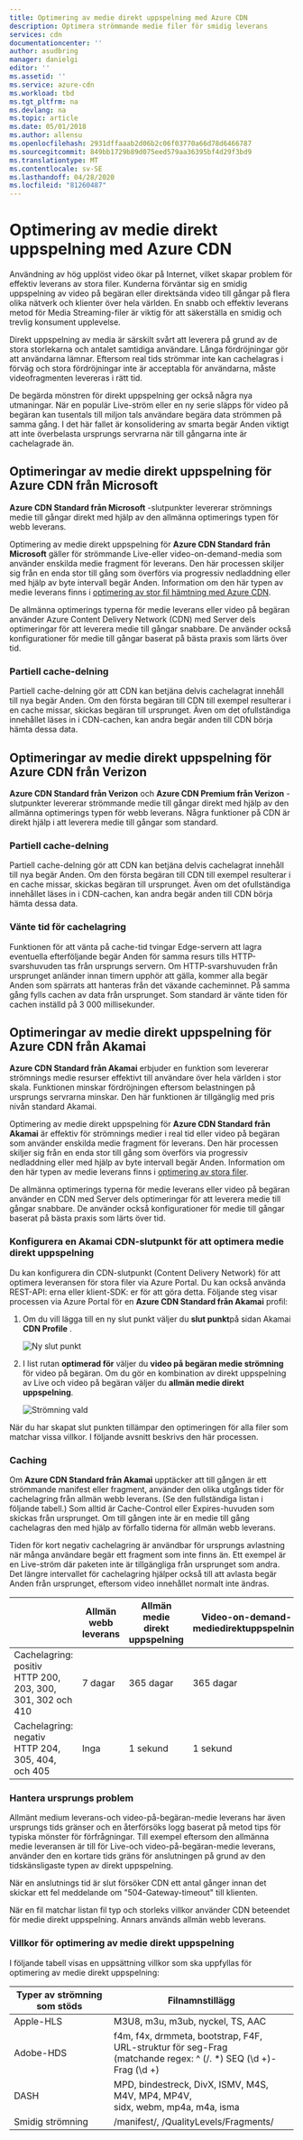 ```yaml
---
title: Optimering av medie direkt uppspelning med Azure CDN
description: Optimera strömmande medie filer för smidig leverans
services: cdn
documentationcenter: ''
author: asudbring
manager: danielgi
editor: ''
ms.assetid: ''
ms.service: azure-cdn
ms.workload: tbd
ms.tgt_pltfrm: na
ms.devlang: na
ms.topic: article
ms.date: 05/01/2018
ms.author: allensu
ms.openlocfilehash: 2931dffaaab2d06b2c06f03770a66d78d6466787
ms.sourcegitcommit: 849bb1729b89d075eed579aa36395bf4d29f3bd9
ms.translationtype: MT
ms.contentlocale: sv-SE
ms.lasthandoff: 04/28/2020
ms.locfileid: "81260487"
---
```

# <a name="media-streaming-optimization-with-azure-cdn"></a>Optimering av medie direkt uppspelning med Azure CDN 
 
Användning av hög upplöst video ökar på Internet, vilket skapar problem för effektiv leverans av stora filer. Kunderna förväntar sig en smidig uppspelning av video på begäran eller direktsända video till gångar på flera olika nätverk och klienter över hela världen. En snabb och effektiv leverans metod för Media Streaming-filer är viktig för att säkerställa en smidig och trevlig konsument upplevelse.  

Direkt uppspelning av media är särskilt svårt att leverera på grund av de stora storlekarna och antalet samtidiga användare. Långa fördröjningar gör att användarna lämnar. Eftersom real tids strömmar inte kan cachelagras i förväg och stora fördröjningar inte är acceptabla för användarna, måste videofragmenten levereras i rätt tid. 

De begärda mönstren för direkt uppspelning ger också några nya utmaningar. När en populär Live-ström eller en ny serie släpps för video på begäran kan tusentals till miljon tals användare begära data strömmen på samma gång. I det här fallet är konsolidering av smarta begär Anden viktigt att inte överbelasta ursprungs servrarna när till gångarna inte är cachelagrade än.
 

## <a name="media-streaming-optimizations-for-azure-cdn-from-microsoft"></a>Optimeringar av medie direkt uppspelning för Azure CDN från Microsoft

**Azure CDN Standard från Microsoft** -slutpunkter levererar strömnings medie till gångar direkt med hjälp av den allmänna optimerings typen för webb leverans. 

Optimering av medie direkt uppspelning för **Azure CDN Standard från Microsoft** gäller för strömmande Live-eller video-on-demand-media som använder enskilda medie fragment för leverans. Den här processen skiljer sig från en enda stor till gång som överförs via progressiv nedladdning eller med hjälp av byte intervall begär Anden. Information om den här typen av medie leverans finns i [optimering av stor fil hämtning med Azure CDN](cdn-large-file-optimization.md).

De allmänna optimerings typerna för medie leverans eller video på begäran använder Azure Content Delivery Network (CDN) med Server dels optimeringar för att leverera medie till gångar snabbare. De använder också konfigurationer för medie till gångar baserat på bästa praxis som lärts över tid.

### <a name="partial-cache-sharing"></a>Partiell cache-delning
Partiell cache-delning gör att CDN kan betjäna delvis cachelagrat innehåll till nya begär Anden. Om den första begäran till CDN till exempel resulterar i en cache missar, skickas begäran till ursprunget. Även om det ofullständiga innehållet läses in i CDN-cachen, kan andra begär anden till CDN börja hämta dessa data. 


## <a name="media-streaming-optimizations-for-azure-cdn-from-verizon"></a>Optimeringar av medie direkt uppspelning för Azure CDN från Verizon

**Azure CDN Standard från Verizon** och **Azure CDN Premium från Verizon** -slutpunkter levererar strömmande medie till gångar direkt med hjälp av den allmänna optimerings typen för webb leverans. Några funktioner på CDN är direkt hjälp i att leverera medie till gångar som standard.

### <a name="partial-cache-sharing"></a>Partiell cache-delning

Partiell cache-delning gör att CDN kan betjäna delvis cachelagrat innehåll till nya begär Anden. Om den första begäran till CDN till exempel resulterar i en cache missar, skickas begäran till ursprunget. Även om det ofullständiga innehållet läses in i CDN-cachen, kan andra begär anden till CDN börja hämta dessa data. 

### <a name="cache-fill-wait-time"></a>Vänte tid för cachelagring

 Funktionen för att vänta på cache-tid tvingar Edge-servern att lagra eventuella efterföljande begär Anden för samma resurs tills HTTP-svarshuvuden tas från ursprungs servern. Om HTTP-svarshuvuden från ursprunget anländer innan timern upphör att gälla, kommer alla begär Anden som spärrats att hanteras från det växande cacheminnet. På samma gång fylls cachen av data från ursprunget. Som standard är vänte tiden för cachen inställd på 3 000 millisekunder. 

 
## <a name="media-streaming-optimizations-for-azure-cdn-from-akamai"></a>Optimeringar av medie direkt uppspelning för Azure CDN från Akamai
 
**Azure CDN Standard från Akamai** erbjuder en funktion som levererar strömnings medie resurser effektivt till användare över hela världen i stor skala. Funktionen minskar fördröjningen eftersom belastningen på ursprungs servrarna minskar. Den här funktionen är tillgänglig med pris nivån standard Akamai. 

Optimering av medie direkt uppspelning för **Azure CDN Standard från Akamai** är effektiv för strömnings medier i real tid eller video på begäran som använder enskilda medie fragment för leverans. Den här processen skiljer sig från en enda stor till gång som överförs via progressiv nedladdning eller med hjälp av byte intervall begär Anden. Information om den här typen av medie leverans finns i [optimering av stora filer](cdn-large-file-optimization.md).

De allmänna optimerings typerna för medie leverans eller video på begäran använder en CDN med Server dels optimeringar för att leverera medie till gångar snabbare. De använder också konfigurationer för medie till gångar baserat på bästa praxis som lärts över tid.

### <a name="configure-an-akamai-cdn-endpoint-to-optimize-media-streaming"></a>Konfigurera en Akamai CDN-slutpunkt för att optimera medie direkt uppspelning
 
Du kan konfigurera din CDN-slutpunkt (Content Delivery Network) för att optimera leveransen för stora filer via Azure Portal. Du kan också använda REST-API: erna eller klient-SDK: er för att göra detta. Följande steg visar processen via Azure Portal för en **Azure CDN Standard från Akamai** profil:

1. Om du vill lägga till en ny slut punkt väljer du **slut punkt**på sidan Akamai **CDN Profile** .
  
    ![Ny slut punkt](./media/cdn-media-streaming-optimization/cdn-new-akamai-endpoint.png)

2. I list rutan **optimerad för** väljer du **video på begäran medie strömning** för video på begäran. Om du gör en kombination av direkt uppspelning av Live och video på begäran väljer du **allmän medie direkt uppspelning**.

    ![Strömning vald](./media/cdn-media-streaming-optimization/02_Creating.png) 
 
När du har skapat slut punkten tillämpar den optimeringen för alla filer som matchar vissa villkor. I följande avsnitt beskrivs den här processen. 

### <a name="caching"></a>Caching

Om **Azure CDN Standard från Akamai** upptäcker att till gången är ett strömmande manifest eller fragment, använder den olika utgångs tider för cachelagring från allmän webb leverans. (Se den fullständiga listan i följande tabell.) Som alltid är Cache-Control eller Expires-huvuden som skickas från ursprunget. Om till gången inte är en medie till gång cachelagras den med hjälp av förfallo tiderna för allmän webb leverans.

Tiden för kort negativ cachelagring är användbar för ursprungs avlastning när många användare begär ett fragment som inte finns än. Ett exempel är en Live-ström där paketen inte är tillgängliga från ursprunget som andra. Det längre intervallet för cachelagring hjälper också till att avlasta begär Anden från ursprunget, eftersom video innehållet normalt inte ändras.
 

|   | Allmän webb leverans | Allmän medie direkt uppspelning | Video-on-demand-mediedirektuppspelning  
--- | --- | --- | ---
Cachelagring: positiv <br> HTTP 200, 203, 300, <br> 301, 302 och 410 | 7 dagar |365 dagar | 365 dagar   
Cachelagring: negativ <br> HTTP 204, 305, 404, <br> och 405 | Inga | 1 sekund | 1 sekund
 
### <a name="deal-with-origin-failure"></a>Hantera ursprungs problem  

Allmänt medium leverans-och video-på-begäran-medie leverans har även ursprungs tids gränser och en återförsöks logg baserat på metod tips för typiska mönster för förfrågningar. Till exempel eftersom den allmänna medie leveransen är till för Live-och video-på-begäran-medie leverans, använder den en kortare tids gräns för anslutningen på grund av den tidskänsligaste typen av direkt uppspelning.

När en anslutnings tid är slut försöker CDN ett antal gånger innan det skickar ett fel meddelande om "504-Gateway-timeout" till klienten. 

När en fil matchar listan fil typ och storleks villkor använder CDN beteendet för medie direkt uppspelning. Annars används allmän webb leverans.
   
### <a name="conditions-for-media-streaming-optimization"></a>Villkor för optimering av medie direkt uppspelning 

I följande tabell visas en uppsättning villkor som ska uppfyllas för optimering av medie direkt uppspelning: 
 
Typer av strömning som stöds | Filnamnstillägg  
--- | ---  
Apple-HLS | M3U8, m3u, m3ub, nyckel, TS, AAC
Adobe-HDS | f4m, f4x, drmmeta, bootstrap, F4F,<br>URL-struktur för seg-Frag <br> (matchande regex: ^ (/. *) SEQ (\d +)-Frag (\d +)
DASH | MPD, bindestreck, DivX, ISMV, M4S, M4V, MP4, MP4V, <br> sidx, webm, mp4a, m4a, isma
Smidig strömning | /manifest/, /QualityLevels/Fragments/
  
 

